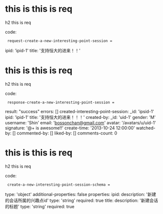 # this is this is req

h2 this is req

code:

     request-create-a-new-interesting-point-session =
  ipid: 'ipid-1'
  title: '支持恒大的进来！！'


# this is this is req

h2 this is req

code:

     response-create-a-new-interesting-point-session =
  result: "success"
  errors: []
  created-interesting-point-session:
    _id: 'ipsid-1'
    ipid: 'ipid-1'
    title: '支持恒大的进来！！！'
    created-by:
      _id: 'uid-1'
      gender: 'M'
      username: 'Shin'
      email: 'bossonchan@gmail.com'
      avatar: '/avatars/u/uid-1'
      signature: '@+ is awesome!!'
    create-time: '2013-10-24 12:00:00'
    watched-by: []
    commented-by: []
    liked-by: []
    comments-count: 0


# this is this is req

h2 this is req

code:

     create-a-new-interesting-point-session-schema =
  type: 'object'
  additional-properties: false
  properties:
    ipid:
      description: '新建的会话所属的兴趣点id'
      type: 'string'
      required: true
    title:
      description: '新建会话的标题'
      type: 'string'
      required: true


